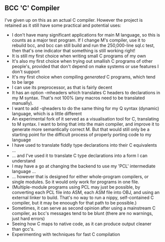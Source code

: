 ## BCC 'C' Compiler

I've given up on this as an actual C compiler. However the project is retained as it still have some practical and potential uses:

* I don't have many significant applications for main M language, so this is counts as a major test program. If I change M's compiler, use it to rebuild bcc, and bcc can still build and run the 250,000-line sql.c test, then that's one indicator that something is still working right!
* It is still my first choice when writing small C programs of my own
* It's also my first choice when trying out smallish C programs of other people's, provided that don't depend on make systems or use features I don't support
* It's my first choice when compiling *generated* C programs, which tend to be large
* I can use its preprocessor, as that is fairly decent
* It has an option -mheaders which translates C headers to declarations in my M syntax. That's not 100% (any macros need to be translated manually).
* I want to add -qheaders to do the same thing for my Q syntax (dynamic) language, which is a little different
* An experimental fork of it served as a visualisation tool for C, translating to M syntax. I want to bring that into the main compiler, and improve it to generate more semantically correct M. But that would still only be a starting point for the difficult process of properly porting code to my language
* I have used to translate fiddly type declarations into their C equivalents ...
* ... and I've used it to translate C type declarations into a form I can understand
* I may have a go at changing the backend to use my 'PCL' intermediate language ...
* ... however that is designed for either whole-program compilers, or single modules. So it would only work for programs in one file.
* (Multiple-module programs using PCL may just be possible, by converting each PCL file into ASM, each ASM file into OBJ, and using an external linker to build. That's no way to run a nippy, self-contained C compiler, but it may be enoough for that path to be possible.)
* Sometimes, it can serve as second opinion after using a mainstream C compiler, as bcc's messages tend to be blunt (there are no warnings, just hard errors)
* Seeing how C maps to native code, as it can produce output cleaner than gcc's.
* Experimenting with techniques for fast C compilation

